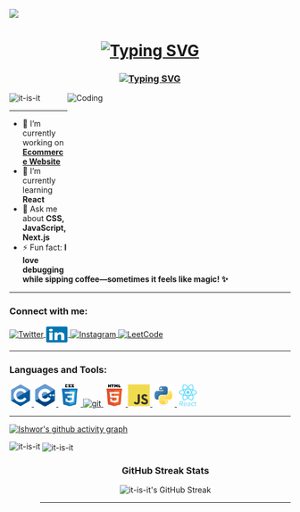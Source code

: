 <p><img height=500 src="https://firebasestorage.googleapis.com/v0/b/flexi-coding.appspot.com/o/dempgi7-520f8d5f-63d4-4453-8822-dbc149ae27f8.gif?alt=media&token=91c0c7b2-93c3-4029-b011-1a8703c5730d" /></p>
<h1 align="center">
  <a href="https://git.io/typing-svg">
    <img src="https://readme-typing-svg.demolab.com?font=Fira+Code&pause=1000&color=00FFD2&background=00284D89&center=true&vCenter=true&width=435&lines=Hi+%F0%9F%91%8B%2C+I'm+Ishwor+Timalsina" alt="Typing SVG" />
  </a>
</h1>

<h3 align="center">
  <a href="https://git.io/typing-svg">
    <img src="https://readme-typing-svg.demolab.com?font=Fira+Code&duration=4000&pause=1000&color=FF94C4&center=true&repeat=false&width=435&height=40&lines=A+Passionate+Learner+from+Nepal+" alt="Typing SVG" />
  </a>
</h3>

<img height=320 align="right" alt="Coding" width="400" src="https://cdn.dribbble.com/users/1162077/screenshots/3848914/programmer.gif" />

<p align="left">
  <img src="https://komarev.com/ghpvc/?username=it-is-it&label=Profile%20views&color=0e75b6&style=flat" alt="it-is-it" />
</p>

---

- 🔭 I’m currently working on **[Ecommerce Website](#)**  
- 🌱 I’m currently learning **React**  
- 💬 Ask me about **CSS, JavaScript, Next.js**  
- ⚡ Fun fact: **I love debugging while sipping coffee—sometimes it feels like magic! ✨**

---

<h3 align="left">Connect with me:</h3>
<p align="left">
<a href="https://twitter.com/iamoratic007" target="blank">
  <img align="center" src="https://cdn.iconscout.com/icon/free/png-256/twitter-bird-213-569318.png" alt="Twitter" height="30" width="30" />
</a>
  <a href="https://linkedin.com/in/ishwortimalsina" target="blank">
    <img align="center" src="https://raw.githubusercontent.com/devicons/devicon/master/icons/linkedin/linkedin-original.svg" alt="LinkedIn" height="30" width="40" />
  </a>
<a href="https://instagram.com/it.ishwortimalsina" target="blank">
  <img align="center" src="https://upload.wikimedia.org/wikipedia/commons/a/a5/Instagram_icon.png" alt="Instagram" height="30" width="30" />
</a>
<a href="https://www.leetcode.com/it-is-it" target="blank">
  <img align="center" src="https://upload.wikimedia.org/wikipedia/commons/1/19/LeetCode_logo_black.png" alt="LeetCode" height="30" width="40" />
</a>
</p>

---

<h3 align="left">Languages and Tools:</h3>
<p align="left"> <a href="https://www.cprogramming.com/" target="_blank" rel="noreferrer"> <img src="https://raw.githubusercontent.com/devicons/devicon/master/icons/c/c-original.svg" alt="c" width="40" height="40"/> </a> <a href="https://www.w3schools.com/cpp/" target="_blank" rel="noreferrer"> <img src="https://raw.githubusercontent.com/devicons/devicon/master/icons/cplusplus/cplusplus-original.svg" alt="cplusplus" width="40" height="40"/> </a> <a href="https://www.w3schools.com/css/" target="_blank" rel="noreferrer"> <img src="https://raw.githubusercontent.com/devicons/devicon/master/icons/css3/css3-original-wordmark.svg" alt="css3" width="40" height="40"/> </a> <a href="https://git-scm.com/" target="_blank" rel="noreferrer"> <img src="https://www.vectorlogo.zone/logos/git-scm/git-scm-icon.svg" alt="git" width="40" height="40"/> </a> <a href="https://www.w3.org/html/" target="_blank" rel="noreferrer"> <img src="https://raw.githubusercontent.com/devicons/devicon/master/icons/html5/html5-original-wordmark.svg" alt="html5" width="40" height="40"/> </a> <a href="https://developer.mozilla.org/en-US/docs/Web/JavaScript" target="_blank" rel="noreferrer"> <img src="https://raw.githubusercontent.com/devicons/devicon/master/icons/javascript/javascript-original.svg" alt="javascript" width="40" height="40"/> </a> <a href="https://www.python.org" target="_blank" rel="noreferrer"> <img src="https://raw.githubusercontent.com/devicons/devicon/master/icons/python/python-original.svg" alt="python" width="40" height="40"/> </a> <a href="https://reactjs.org/" target="_blank" rel="noreferrer"> <img src="https://raw.githubusercontent.com/devicons/devicon/master/icons/react/react-original-wordmark.svg" alt="react" width="40" height="40"/> </a> </p>

---

[![Ishwor's github activity graph](https://github-readme-activity-graph.vercel.app/graph?username=it-is-it&theme=tokyo-night&height=300&hide_border=true&custom_title=Activity%20Graph)](https://github.com/it-is-it/github-readme-activity-graph)

<p><img height=200 align="left" src="https://github-readme-stats.vercel.app/api/top-langs?username=it-is-it&show_icons=true&layout=donut&locale=en&theme=tokyonight" alt="it-is-it" /></p>

<p>&nbsp;<img height=200 align="center" src="https://github-readme-stats.vercel.app/api?username=it-is-it&show_icons=true&theme=tokyonight" alt="it-is-it" /></p>

<h3 align="center">GitHub Streak Stats</h3>
<p align="center">
  <img height=160 src="https://streak-stats.demolab.com?user=it-is-it&theme=tokyonight&card_width=400" alt="it-is-it's GitHub Streak" />
</p>


---

